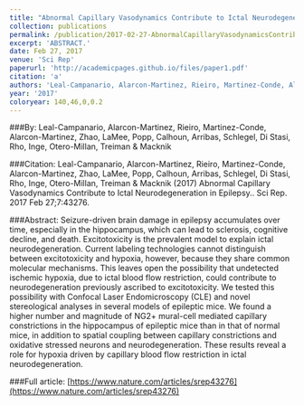 ```yaml
---
title: "Abnormal Capillary Vasodynamics Contribute to Ictal Neurodegeneration in Epilepsy."
collection: publications
permalink: /publication/2017-02-27-AbnormalCapillaryVasodynamicsContributeToIctalNeurodegeneration
excerpt: 'ABSTRACT.'
date: Feb 27, 2017
venue: 'Sci Rep'
paperurl: 'http://academicpages.github.io/files/paper1.pdf'
citation: 'a'
authors: 'Leal-Campanario, Alarcon-Martinez, Rieiro, Martinez-Conde, Alarcon-Martinez, Zhao, LaMee, Popp, Calhoun, Arribas, Schlegel, Di Stasi, Rho, Inge, Otero-Millan, Treiman & Macknik'
year: '2017'
coloryear: 140,46,0,0.2
---
```


###By: 
Leal-Campanario, Alarcon-Martinez, Rieiro, Martinez-Conde, Alarcon-Martinez, Zhao, LaMee, Popp, Calhoun, Arribas, Schlegel, Di Stasi, Rho, Inge, Otero-Millan, Treiman & Macknik

###Citation: 
Leal-Campanario, Alarcon-Martinez, Rieiro, Martinez-Conde, Alarcon-Martinez, Zhao, LaMee, Popp, Calhoun, Arribas, Schlegel, Di Stasi, Rho, Inge, Otero-Millan, Treiman & Macknik (2017) Abnormal Capillary Vasodynamics Contribute to Ictal Neurodegeneration in Epilepsy.. Sci Rep. 2017 Feb 27;7:43276. 

###Abstract: 
Seizure-driven brain damage in epilepsy accumulates over time, especially in the hippocampus, which can lead to sclerosis, cognitive decline, and death. Excitotoxicity is the prevalent model to explain ictal neurodegeneration. Current labeling technologies cannot distinguish between excitotoxicity and hypoxia, however, because they share common molecular mechanisms. This leaves open the possibility that undetected ischemic hypoxia, due to ictal blood flow restriction, could contribute to neurodegeneration previously ascribed to excitotoxicity. We tested this possibility with Confocal Laser Endomicroscopy (CLE) and novel stereological analyses in several models of epileptic mice. We found a higher number and magnitude of NG2+ mural-cell mediated capillary constrictions in the hippocampus of epileptic mice than in that of normal mice, in addition to spatial coupling between capillary constrictions and oxidative stressed neurons and neurodegeneration. These results reveal a role for hypoxia driven by capillary blood flow restriction in ictal neurodegeneration.

###Full article: 
[https://www.nature.com/articles/srep43276](https://www.nature.com/articles/srep43276)
